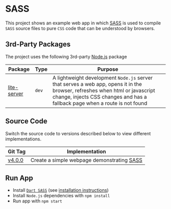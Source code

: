 # SASS

This project shows an example web app in which [SASS](https://sass-lang.com/) is used to compile `SASS` source files to pure `CSS` code that can be understood by browsers.

## 3rd-Party Packages

The project uses the following 3rd-party [Node.js](https://nodejs.org/) package

| Package | Type | Purpose |
|---------|------|---------|
| [lite-server](https://www.npmjs.com/package/lite-server) | `dev` | A lightweight development `Node.js` server that serves a web app, opens it in the browser, refreshes when html or javascript change, injects CSS changes and has a fallback page when a route is not found |

## Source Code

Switch the source code to versions described below to view different implementations.

| Git Tag | Implementation |
|---------|----------------|
| [v4.0.0](https://github.com/TranXuanHoang/TheWeb/releases/tag/v4.0.0) | Create a simple webpage demonstrating [SASS](https://sass-lang.com/) |

## Run App

* Install [`Dart SASS`](https://sass-lang.com/dart-sass) (see [installation instructions](https://sass-lang.com/install))
* Install `Node.js` dependencies with `npm install`
* Run app with `npm start`
